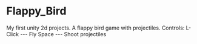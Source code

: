 # Flappy_Bird
My first unity 2d projects. A flappy bird game with projectiles.
Controls:
L-Click --- Fly
Space --- Shoot projectiles
